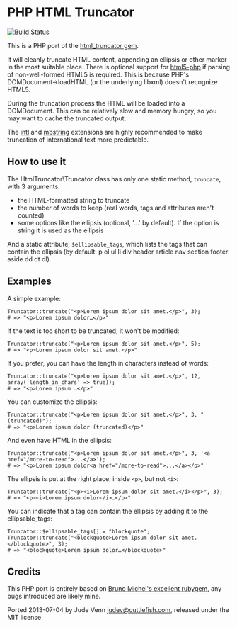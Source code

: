 PHP HTML Truncator
==================

[![Build Status](https://api.travis-ci.org/judev/php-htmltruncator.svg)](https://travis-ci.org/judev/php-htmltruncator)

This is a PHP port of the [html_truncator gem](https://github.com/nono/HTML-Truncator).

It will cleanly truncate HTML content, appending an ellipsis or other marker in the most
suitable place.
There is optional support for [html5-php](https://github.com/Masterminds/html5-php) if parsing
of non-well-formed HTML5 is required. This is because PHP's DOMDocument->loadHTML (or the underlying libxml) doesn't recognize HTML5.

During the truncation process the HTML will be loaded into a DOMDocument. This can be relatively slow and memory hungry, so you may want to cache the truncated output.

The [intl](http://php.net/intl) and [mbstring](http://php.net/mbstring) extensions are highly recommended to make truncation of international text more predictable.

How to use it
-------------

The HtmlTruncator\Truncator class has only one static method, `truncate`, with 3 arguments:

* the HTML-formatted string to truncate
* the number of words to keep (real words, tags and attributes aren't counted)
* some options like the ellipsis (optional, '…' by default). If the option is string it is used as the ellipsis

And a static attribute, `$ellipsable_tags`, which lists the tags that can contain the ellipsis
(by default: p ol ul li div header article nav section footer aside dd dt dl).

Examples
--------

A simple example:

    Truncator::truncate("<p>Lorem ipsum dolor sit amet.</p>", 3);
    # => "<p>Lorem ipsum dolor…</p>"

If the text is too short to be truncated, it won't be modified:

    Truncator::truncate("<p>Lorem ipsum dolor sit amet.</p>", 5);
    # => "<p>Lorem ipsum dolor sit amet.</p>"

If you prefer, you can have the length in characters instead of words:

    Truncator::truncate("<p>Lorem ipsum dolor sit amet.</p>", 12, array('length_in_chars' => true));
    # => "<p>Lorem ipsum …</p>"

You can customize the ellipsis:

    Truncator::truncate("<p>Lorem ipsum dolor sit amet.</p>", 3, " (truncated)");
    # => "<p>Lorem ipsum dolor (truncated)</p>"

And even have HTML in the ellipsis:

    Truncator::truncate("<p>Lorem ipsum dolor sit amet.</p>", 3, '<a href="/more-to-read">...</a>');
    # => "<p>Lorem ipsum dolor<a href="/more-to-read">...</a></p>"

The ellipsis is put at the right place, inside `<p>`, but not `<i>`:

    Truncator::truncate("<p><i>Lorem ipsum dolor sit amet.</i></p>", 3);
    # => "<p><i>Lorem ipsum dolor</i>…</p>"

You can indicate that a tag can contain the ellipsis by adding it to the ellipsable_tags:

    Truncator::$ellipsable_tags[] = "blockquote";
    Truncator::truncate("<blockquote>Lorem ipsum dolor sit amet.</blockquote>", 3);
    # => "<blockquote>Lorem ipsum dolor…</blockquote>"


Credits
-------

This PHP port is entirely based on [Bruno Michel's excellent rubygem](https://github.com/nono/HTML-Truncator), any
bugs introduced are likely mine.

Ported 2013-07-04 by Jude Venn <judev@cuttlefish.com>, released under the MIT license

